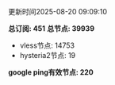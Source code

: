 更新时间2025-08-20 09:09:10

**总订阅: 451**
**总节点: 39939**
- vless节点: 14753
- hysteria2节点: 19

**google ping有效节点: 220**
